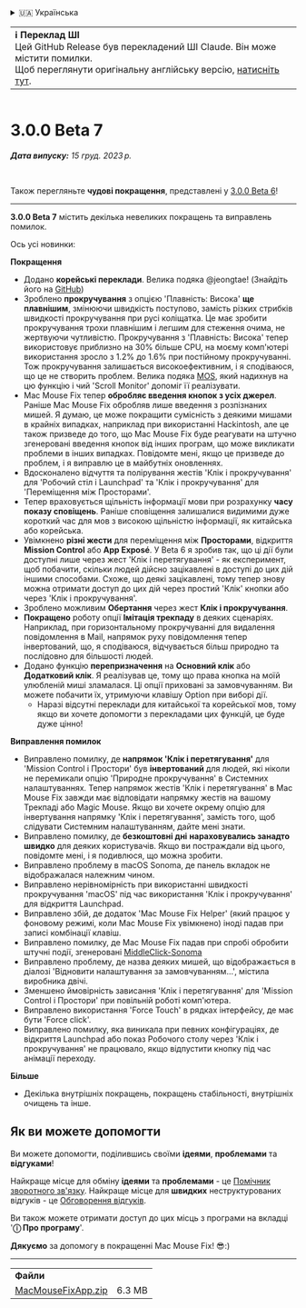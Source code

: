 <details>
<summary>🇺🇦 Українська</summary>

[🇬🇧 English (GitHub)](https://github.com/noah-nuebling/mac-mouse-fix/releases/tag/3.0.0-Beta-7)\
[🇦🇩 Català](https://redirect.macmousefix.com/?target=mmf-release&tag=3.0.0-Beta-7&locale=ca)\
[🇩🇪 Deutsch](https://redirect.macmousefix.com/?target=mmf-release&tag=3.0.0-Beta-7&locale=de)\
[🇪🇸 Español](https://redirect.macmousefix.com/?target=mmf-release&tag=3.0.0-Beta-7&locale=es)\
[🇫🇷 Français](https://redirect.macmousefix.com/?target=mmf-release&tag=3.0.0-Beta-7&locale=fr)\
[🇮🇩 Indonesia](https://redirect.macmousefix.com/?target=mmf-release&tag=3.0.0-Beta-7&locale=id)\
[🇮🇹 Italiano](https://redirect.macmousefix.com/?target=mmf-release&tag=3.0.0-Beta-7&locale=it)\
[🇭🇺 Magyar](https://redirect.macmousefix.com/?target=mmf-release&tag=3.0.0-Beta-7&locale=hu)\
[🇳🇱 Nederlands](https://redirect.macmousefix.com/?target=mmf-release&tag=3.0.0-Beta-7&locale=nl)\
[🇵🇱 Polski](https://redirect.macmousefix.com/?target=mmf-release&tag=3.0.0-Beta-7&locale=pl)\
[🇧🇷 Português (Brasil)](https://redirect.macmousefix.com/?target=mmf-release&tag=3.0.0-Beta-7&locale=pt-BR)\
[🇵🇹 Português (Portugal)](https://redirect.macmousefix.com/?target=mmf-release&tag=3.0.0-Beta-7&locale=pt-PT)\
[🇷🇴 Română](https://redirect.macmousefix.com/?target=mmf-release&tag=3.0.0-Beta-7&locale=ro)\
[🇸🇪 Svenska](https://redirect.macmousefix.com/?target=mmf-release&tag=3.0.0-Beta-7&locale=sv)\
[🇻🇳 Tiếng Việt](https://redirect.macmousefix.com/?target=mmf-release&tag=3.0.0-Beta-7&locale=vi)\
[🇹🇷 Türkçe](https://redirect.macmousefix.com/?target=mmf-release&tag=3.0.0-Beta-7&locale=tr)\
[🇨🇿 Čeština](https://redirect.macmousefix.com/?target=mmf-release&tag=3.0.0-Beta-7&locale=cs)\
[🇬🇷 Ελληνικά](https://redirect.macmousefix.com/?target=mmf-release&tag=3.0.0-Beta-7&locale=el)\
[🇷🇺 Русский](https://redirect.macmousefix.com/?target=mmf-release&tag=3.0.0-Beta-7&locale=ru)\
**🇺🇦 Українська**\
[🇮🇱 עברית](https://redirect.macmousefix.com/?target=mmf-release&tag=3.0.0-Beta-7&locale=he)\
[🇸🇦 العربية](https://redirect.macmousefix.com/?target=mmf-release&tag=3.0.0-Beta-7&locale=ar)\
[🇮🇳 हिन्दी](https://redirect.macmousefix.com/?target=mmf-release&tag=3.0.0-Beta-7&locale=hi)\
[🇹🇭 ไทย](https://redirect.macmousefix.com/?target=mmf-release&tag=3.0.0-Beta-7&locale=th)\
[🇨🇳 中文 (简体)](https://redirect.macmousefix.com/?target=mmf-release&tag=3.0.0-Beta-7&locale=zh-Hans)\
[🇨🇳 中文 (繁體)](https://redirect.macmousefix.com/?target=mmf-release&tag=3.0.0-Beta-7&locale=zh-Hant)\
[🇭🇰 中文（香港)](https://redirect.macmousefix.com/?target=mmf-release&tag=3.0.0-Beta-7&locale=zh-HK)\
[🇯🇵 日本語](https://redirect.macmousefix.com/?target=mmf-release&tag=3.0.0-Beta-7&locale=ja)\
[🇰🇷 한국어](https://redirect.macmousefix.com/?target=mmf-release&tag=3.0.0-Beta-7&locale=ko)\
[Help translate Mac Mouse Fix to different languages!](https://github.com/noah-nuebling/mac-mouse-fix/discussions/731)
</details>
<table align=><td>
<b>ℹ️ Переклад ШІ</b><br>
Цей GitHub Release був перекладений ШІ Claude. Він може містити помилки.<br>
Щоб переглянути оригінальну англійську версію, <a href="https://github.com/noah-nuebling/mac-mouse-fix/releases/tag/3.0.0-Beta-7">натисніть тут</a>.
</td></table>

<table></table>

# 3.0.0 Beta 7
***Дата випуску:** 15 груд. 2023 р.*

<br>

Також перегляньте **чудові покращення**, представлені у [3.0.0 Beta 6](https://redirect.macmousefix.com/?target=mmf-release&tag=3.0.0-Beta-6&locale=uk)!


---

**3.0.0 Beta 7** містить декілька невеликих покращень та виправлень помилок.

Ось усі новинки:

**Покращення**

- Додано **корейські переклади**. Велика подяка @jeongtae! (Знайдіть його на [GitHub](https://github.com/jeongtae))
- Зроблено **прокручування** з опцією 'Плавність: Висока' **ще плавнішим**, змінюючи швидкість поступово, замість різких стрибків швидкості прокручування при русі коліщатка. Це має зробити прокручування трохи плавнішим і легшим для стеження очима, не жертвуючи чутливістю. Прокручування з 'Плавність: Висока' тепер використовує приблизно на 30% більше CPU, на моєму комп'ютері використання зросло з 1.2% до 1.6% при постійному прокручуванні. Тож прокручування залишається високоефективним, і я сподіваюся, що це не створить проблем. Велика подяка [MOS](https://mos.caldis.me/), який надихнув на цю функцію і чий 'Scroll Monitor' допоміг її реалізувати.
- Mac Mouse Fix тепер **обробляє введення кнопок з усіх джерел**. Раніше Mac Mouse Fix обробляв лише введення з розпізнаних мишей. Я думаю, це може покращити сумісність з деякими мишами в крайніх випадках, наприклад при використанні Hackintosh, але це також призведе до того, що Mac Mouse Fix буде реагувати на штучно згенеровані введення кнопок від інших програм, що може викликати проблеми в інших випадках. Повідомте мені, якщо це призведе до проблем, і я виправлю це в майбутніх оновленнях.
- Вдосконалено відчуття та полірування жестів 'Клік і прокручування' для 'Робочий стіл і Launchpad' та 'Клік і прокручування' для 'Переміщення між Просторами'.
- Тепер враховується щільність інформації мови при розрахунку **часу показу сповіщень**. Раніше сповіщення залишалися видимими дуже короткий час для мов з високою щільністю інформації, як китайська або корейська.
- Увімкнено **різні жести** для переміщення між **Просторами**, відкриття **Mission Control** або **App Exposé**. У Beta 6 я зробив так, що ці дії були доступні лише через жест 'Клік і перетягування' - як експеримент, щоб побачити, скільки людей дійсно зацікавлені в доступі до цих дій іншими способами. Схоже, що деякі зацікавлені, тому тепер знову можна отримати доступ до цих дій через простий 'Клік' кнопки або через 'Клік і прокручування'.
- Зроблено можливим **Обертання** через жест **Клік і прокручування**.
- **Покращено** роботу опції **Імітація трекпаду** в деяких сценаріях. Наприклад, при горизонтальному прокручуванні для видалення повідомлення в Mail, напрямок руху повідомлення тепер інвертований, що, я сподіваюся, відчувається більш природно та послідовно для більшості людей.
- Додано функцію **перепризначення** на **Основний клік** або **Додатковий клік**. Я реалізував це, тому що права кнопка на моїй улюбленій миші зламалася. Ці опції приховані за замовчуванням. Ви можете побачити їх, утримуючи клавішу Option при виборі дії.
  - Наразі відсутні переклади для китайської та корейської мов, тому якщо ви хочете допомогти з перекладами цих функцій, це буде дуже цінно!

**Виправлення помилок**

- Виправлено помилку, де **напрямок 'Клік і перетягування'** для 'Mission Control і Простори' був **інвертований** для людей, які ніколи не перемикали опцію 'Природне прокручування' в Системних налаштуваннях. Тепер напрямок жестів 'Клік і перетягування' в Mac Mouse Fix завжди має відповідати напрямку жестів на вашому Трекпаді або Magic Mouse. Якщо ви хочете окрему опцію для інвертування напрямку 'Клік і перетягування', замість того, щоб слідувати Системним налаштуванням, дайте мені знати.
- Виправлено помилку, де **безкоштовні дні** **нараховувались занадто швидко** для деяких користувачів. Якщо ви постраждали від цього, повідомте мені, і я подивлюся, що можна зробити.
- Виправлено проблему в macOS Sonoma, де панель вкладок не відображалася належним чином.
- Виправлено нерівномірність при використанні швидкості прокручування 'macOS' під час використання 'Клік і прокручування' для відкриття Launchpad.
- Виправлено збій, де додаток 'Mac Mouse Fix Helper' (який працює у фоновому режимі, коли Mac Mouse Fix увімкнено) іноді падав при записі комбінації клавіш.
- Виправлено помилку, де Mac Mouse Fix падав при спробі обробити штучні події, згенеровані [MiddleClick-Sonoma](https://github.com/artginzburg/MiddleClick-Sonoma)
- Виправлено проблему, де назва деяких мишей, що відображається в діалозі 'Відновити налаштування за замовчуванням...', містила виробника двічі.
- Зменшено ймовірність зависання 'Клік і перетягування' для 'Mission Control і Простори' при повільній роботі комп'ютера.
- Виправлено використання 'Force Touch' в рядках інтерфейсу, де має бути 'Force click'.
- Виправлено помилку, яка виникала при певних конфігураціях, де відкриття Launchpad або показ Робочого столу через 'Клік і прокручування' не працювало, якщо відпустити кнопку під час анімації переходу.


**Більше**

- Декілька внутрішніх покращень, покращень стабільності, внутрішніх очищень та інше.

## Як ви можете допомогти

Ви можете допомогти, поділившись своїми **ідеями**, **проблемами** та **відгуками**!

Найкраще місце для обміну **ідеями** та **проблемами** - це [Помічник зворотного зв'язку](https://noah-nuebling.github.io/mac-mouse-fix-feedback-assistant/?type=bug-report).
Найкраще місце для **швидких** неструктурованих відгуків - це [Обговорення відгуків](https://github.com/noah-nuebling/mac-mouse-fix/discussions/366).

Ви також можете отримати доступ до цих місць з програми на вкладці '**ⓘ Про програму**'.

**Дякуємо** за допомогу в покращенні Mac Mouse Fix! 😎:)

---

<table align="start">
<tr>
    <td colspan=2>
        <b>Файли</b>
    </td>
</tr>
<tr>
    <td><a href="https://github.com/noah-nuebling/mac-mouse-fix/releases/download/3.0.0-Beta-7/MacMouseFixApp.zip">MacMouseFixApp.zip</a></td>
    <td>6.3 MB</td>
</tr>
</table>